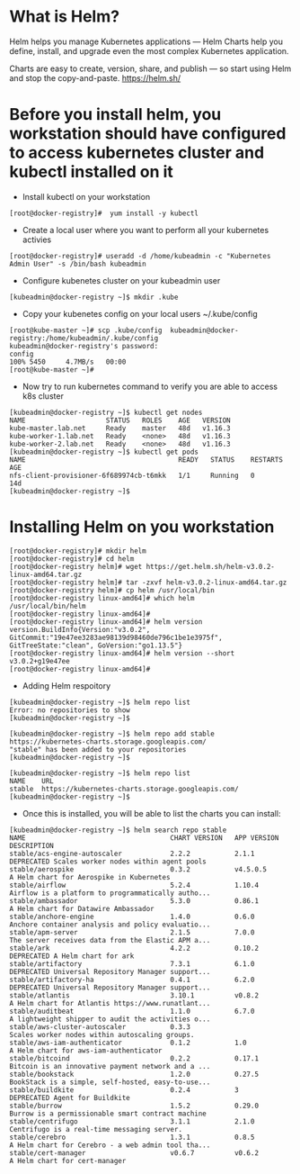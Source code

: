 # What is Helm?
Helm helps you manage Kubernetes applications — Helm Charts help you define, install, and upgrade even the most complex Kubernetes application.

Charts are easy to create, version, share, and publish — so start using Helm and stop the copy-and-paste.
https://helm.sh/


# Before you install helm, you workstation should have configured to access kubernetes cluster and kubectl installed on it
* Install kubectl on your workstation
``` 
[root@docker-registry]#  yum install -y kubectl 
```
* Create a local user where you want to perform all your kubernetes activies
``` 
[root@docker-registry]# useradd -d /home/kubeadmin -c "Kubernetes Admin User" -s /bin/bash kubeadmin 
```
* Configure kubenetes cluster on your kubeadmin user
``` 
[kubeadmin@docker-registry ~]$ mkdir .kube 
```
* Copy your kubenetes config on your local users ~/.kube/config
```
[root@kube-master ~]# scp .kube/config  kubeadmin@docker-registry:/home/kubeadmin/.kube/config
kubeadmin@docker-registry's password:
config                                                                                                                                                                      100% 5450     4.7MB/s   00:00
[root@kube-master ~]#
```
* Now try to run kubernetes command to verify you are able to access k8s cluster
```
[kubeadmin@docker-registry ~]$ kubectl get nodes
NAME                    STATUS   ROLES    AGE   VERSION
kube-master.lab.net     Ready    master   48d   v1.16.3
kube-worker-1.lab.net   Ready    <none>   48d   v1.16.3
kube-worker-2.lab.net   Ready    <none>   48d   v1.16.3
[kubeadmin@docker-registry ~]$ kubectl get pods
NAME                                      READY   STATUS    RESTARTS   AGE
nfs-client-provisioner-6f689974cb-t6mkk   1/1     Running   0          14d
[kubeadmin@docker-registry ~]$
```

# Installing Helm on you workstation
```
[root@docker-registry]# mkdir helm
[root@docker-registry]# cd helm
[root@docker-registry helm]# wget https://get.helm.sh/helm-v3.0.2-linux-amd64.tar.gz
[root@docker-registry helm]# tar -zxvf helm-v3.0.2-linux-amd64.tar.gz
[root@docker-registry helm]# cp helm /usr/local/bin
[root@docker-registry linux-amd64]# which helm
/usr/local/bin/helm
[root@docker-registry linux-amd64]#
[root@docker-registry linux-amd64]# helm version
version.BuildInfo{Version:"v3.0.2", GitCommit:"19e47ee3283ae98139d98460de796c1be1e3975f", GitTreeState:"clean", GoVersion:"go1.13.5"}
[root@docker-registry linux-amd64]# helm version --short
v3.0.2+g19e47ee
[root@docker-registry linux-amd64]#
```

* Adding Helm respoitory 
```
[kubeadmin@docker-registry ~]$ helm repo list
Error: no repositories to show
[kubeadmin@docker-registry ~]$ 

[kubeadmin@docker-registry ~]$ helm repo add stable https://kubernetes-charts.storage.googleapis.com/
"stable" has been added to your repositories
[kubeadmin@docker-registry ~]$

[kubeadmin@docker-registry ~]$ helm repo list
NAME    URL
stable  https://kubernetes-charts.storage.googleapis.com/
[kubeadmin@docker-registry ~]$

```
* Once this is installed, you will be able to list the charts you can install:
```
[kubeadmin@docker-registry ~]$ helm search repo stable
NAME                                    CHART VERSION   APP VERSION             DESCRIPTION
stable/acs-engine-autoscaler            2.2.2           2.1.1                   DEPRECATED Scales worker nodes within agent pools
stable/aerospike                        0.3.2           v4.5.0.5                A Helm chart for Aerospike in Kubernetes
stable/airflow                          5.2.4           1.10.4                  Airflow is a platform to programmatically autho...
stable/ambassador                       5.3.0           0.86.1                  A Helm chart for Datawire Ambassador
stable/anchore-engine                   1.4.0           0.6.0                   Anchore container analysis and policy evaluatio...
stable/apm-server                       2.1.5           7.0.0                   The server receives data from the Elastic APM a...
stable/ark                              4.2.2           0.10.2                  DEPRECATED A Helm chart for ark
stable/artifactory                      7.3.1           6.1.0                   DEPRECATED Universal Repository Manager support...
stable/artifactory-ha                   0.4.1           6.2.0                   DEPRECATED Universal Repository Manager support...
stable/atlantis                         3.10.1          v0.8.2                  A Helm chart for Atlantis https://www.runatlant...
stable/auditbeat                        1.1.0           6.7.0                   A lightweight shipper to audit the activities o...
stable/aws-cluster-autoscaler           0.3.3                                   Scales worker nodes within autoscaling groups.
stable/aws-iam-authenticator            0.1.2           1.0                     A Helm chart for aws-iam-authenticator
stable/bitcoind                         0.2.2           0.17.1                  Bitcoin is an innovative payment network and a ...
stable/bookstack                        1.2.0           0.27.5                  BookStack is a simple, self-hosted, easy-to-use...
stable/buildkite                        0.2.4           3                       DEPRECATED Agent for Buildkite
stable/burrow                           1.5.2           0.29.0                  Burrow is a permissionable smart contract machine
stable/centrifugo                       3.1.1           2.1.0                   Centrifugo is a real-time messaging server.
stable/cerebro                          1.3.1           0.8.5                   A Helm chart for Cerebro - a web admin tool tha...
stable/cert-manager                     v0.6.7          v0.6.2                  A Helm chart for cert-manager
```



